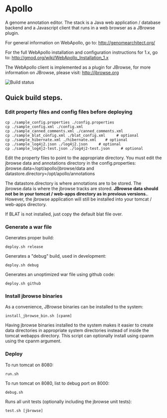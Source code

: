 Apollo
======

A genome annotation editor.  The stack is a Java web application / database backend and a Javascript client that runs in a web browser as a JBrowse plugin.  

For general information on WebApollo, go to: 
http://genomearchitect.org/

For the full WebApollo installation and configuration instructions for 1.x, go to:
http://gmod.org/wiki/WebApollo_Installation_1.x

The WebApollo client is implemented as a plugin for JBrowse, for more information on JBrowse, please visit:
http://jbrowse.org

![Build status](https://travis-ci.org/GMOD/Apollo.svg?branch=master)



## Quick build steps.


### Edit property files and config files before deploying

    cp ./sample_config.properties ./config.properties 
    cp ./sample_config.xml ./config.xml 
    cp ./sample_canned_comments.xml ./canned_comments.xml 
    cp ./sample_blat_config.xml ./blat_config.xml     # optional
    cp ./sample_hibernate.xml ./hibernate.xml    # optional
    cp ./sample_log4j2.json ./log4j2.json     # optional
    cp ./sample_log4j2-test.json ./log4j2-test.json     # optional

 
Edit the property files to point to the appropriate directory. You must edit the jbrowse data and annotations directory in the config.properties: jbrowse.data=/opt/apollo/jbrowse/data and  datastore.directory=/opt/apollo/annotations

The datastore.directory is where annotations are to be stored.  The jbrowse.data is where the jbrowse tracks are stored.   **JBrowse data should not be in your tomcat / web-apps directory as in previous versions.**. However, the jbrowse application will still be installed into your tomcat / web-apps directory.

If BLAT is not installed, just copy the default blat file over.
 

### Generate a war file

Generates proper build:

    deploy.sh release

Generates a "debug" build, used in development:

    deploy.sh debug 

Generates an unoptimized war file using github code:

    deploy.sh github

### Install jbrowse binaries

As a convenience, JBrowse binaries can be installed to the system:

    install_jbrowse_bin.sh [cpanm]

Having jbrowse binaries installed to the system makes it easier to create data directories in appropriate system directories instead of inside the tomcat webapps directory. This script can optionally install using cpanm using the cpanm argument.

### Deploy

To run tomcat on 8080:

    run.sh
To run tomcat on 8080, list to debug port on 8000:

    debug.sh

Runs all unit tests (optionally including the jbrowse unit tests):

    test.sh [jbrowse]


